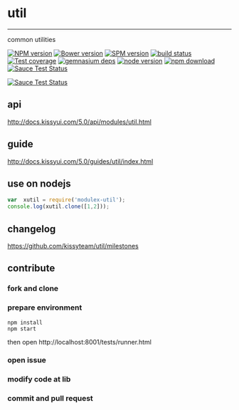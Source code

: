 # util
---

common utilities

[![NPM version][npm-image]][npm-url]
[![Bower version][bower-image]][bower-url]
[![SPM version](http://spmjs.io/badge/modulex-util)](http://spmjs.io/package/modulex-util)
[![build status][travis-image]][travis-url]
[![Test coverage][coveralls-image]][coveralls-url]
[![gemnasium deps][gemnasium-image]][gemnasium-url]
[![node version][node-image]][node-url]
[![npm download][download-image]][download-url]
[![Sauce Test Status](https://saucelabs.com/buildstatus/modulex-util)](https://saucelabs.com/u/modulex-util)

[![Sauce Test Status](https://saucelabs.com/browser-matrix/modulex-util.svg)](https://saucelabs.com/u/modulex-util)


[npm-image]: http://img.shields.io/npm/v/modulex-util.svg?style=flat-square
[npm-url]: http://npmjs.org/package/modulex-util
[bower-image]: http://img.shields.io/bower/v/modulex-util.svg?style=flat-square
[bower-url]: https://github.com/kissyteam/util
[travis-image]: https://img.shields.io/travis/kissyteam/util.svg?style=flat-square
[travis-url]: https://travis-ci.org/kissyteam/util
[coveralls-image]: https://img.shields.io/coveralls/kissyteam/util.svg?style=flat-square
[coveralls-url]: https://coveralls.io/r/kissyteam/util?branch=master
[gemnasium-image]: http://img.shields.io/gemnasium/kissyteam/util.svg?style=flat-square
[gemnasium-url]: https://gemnasium.com/kissyteam/util
[node-image]: https://img.shields.io/badge/node.js-%3E=_0.10-green.svg?style=flat-square
[node-url]: http://nodejs.org/download/
[download-image]: https://img.shields.io/npm/dm/modulex-util.svg?style=flat-square
[download-url]: https://npmjs.org/package/modulex-util

## api

http://docs.kissyui.com/5.0/api/modules/util.html

## guide

http://docs.kissyui.com/5.0/guides/util/index.html

## use on nodejs

``` javascript
var  xutil = require('modulex-util');
console.log(xutil.clone([1,2]));
```

## changelog

https://github.com/kissyteam/util/milestones

## contribute

### fork and clone

### prepare environment
```
npm install
npm start
```

then open http://localhost:8001/tests/runner.html

### open issue

### modify code at lib

### commit and pull request